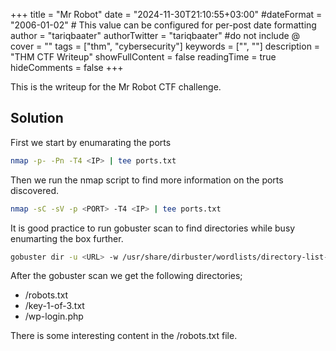 +++
title = "Mr Robot"
date = "2024-11-30T21:10:55+03:00"
#dateFormat = "2006-01-02" # This value can be configured for per-post date formatting
author = "tariqbaater"
authorTwitter = "tariqbaater" #do not include @
cover = ""
tags = ["thm", "cybersecurity"]
keywords = ["", ""]
description = "THM CTF Writeup"
showFullContent = false
readingTime = true
hideComments = false
+++

This is the writeup for the Mr Robot CTF challenge.

## Solution

First we start by enumarating the ports

```bash
nmap -p- -Pn -T4 <IP> | tee ports.txt
```

Then we run the nmap script to find more information on the ports discovered.

```bash
nmap -sC -sV -p <PORT> -T4 <IP> | tee ports.txt
```

It is good practice to run gobuster scan to find directories while busy enumarting the box further.

```bash
gobuster dir -u <URL> -w /usr/share/dirbuster/wordlists/directory-list-2.3-medium.txt
```

After the gobuster scan we get the following directories;

- /robots.txt
- /key-1-of-3.txt
- /wp-login.php

There is some interesting content in the /robots.txt file.
